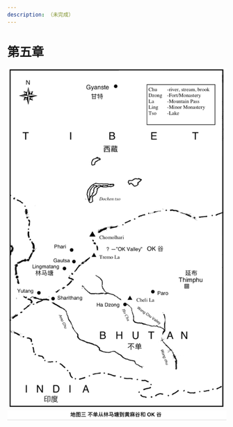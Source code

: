 ```yaml
---
description: （未完成）
---
```


# 第五章

![&#x5730;&#x56FE;&#x4E09;&#xFF1A;&#x4E0D;&#x5355;&#x4ECE;&#x6797;&#x9A6C;&#x5858;&#x5230;&#x9EC4;&#x9EBB;&#x8C37;&#x548C; OK &#x8C37;](.gitbook/assets/screen-shot-2020-06-27-at-11.30.58-am.png)



